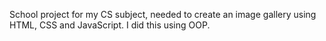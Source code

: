 School project for my CS subject, needed to create an image gallery using HTML, CSS and JavaScript. I did this using OOP.
